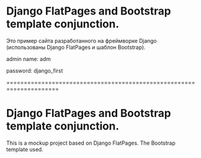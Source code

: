 # Django FlatPages and Bootstrap template conjunction.

Это пример сайта разработанного на фреймворке Django (использованы Django FlatPages и шаблон Bootstrap).

admin name: adm

password: django_first

=====================================================================

# Django FlatPages and Bootstrap template conjunction.

This is a mockup project based on Django FlatPages.
The Bootstrap template used.
